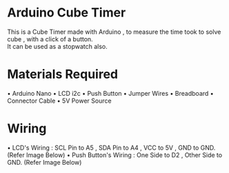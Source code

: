 # Arduino Cube Timer

This is a Cube Timer made with Arduino , to measure the time took to solve cube , with a click of a button.
<BR>
It can be used as a stopwatch also.
<br>
# Materials Required
• Arduino Nano
• LCD i2c
• Push Button
• Jumper Wires
• Breadboard
• Connector Cable 
• 5V Power Source

# Wiring 
• LCD's Wiring : SCL Pin to A5 , SDA Pin to A4 , VCC to 5V , GND to GND. (Refer Image Below)
• Push Button's Wiring : One Side to D2 , Other Side to GND. (Refer Image Below)
